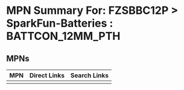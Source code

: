 



# MPN Summary For: FZSBBC12P > SparkFun-Batteries : BATTCON_12MM_PTH

## MPNs
  

|MPN|Direct Links|Search Links|
| :--- | :--- | :--- |
||||
